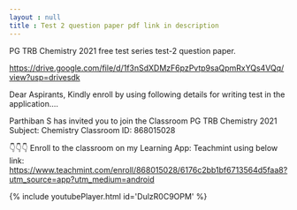```yaml
---
layout : null
title : Test 2 question paper pdf link in description
---
```


PG TRB Chemistry 2021 free test series test-2 question paper.

https://drive.google.com/file/d/1f3nSdXDMzF6pzPvtp9saQpmRxYQs4VQq/view?usp=drivesdk

Dear Aspirants, 
Kindly enroll by using following details for writing test in the application....

Parthiban S has invited you to join the Classroom PG TRB Chemistry 2021
Subject: Chemistry 
Classroom ID: 868015028

👇👇👇
Enroll to the classroom on my Learning App: Teachmint using below link:
https://www.teachmint.com/enroll/868015028/6176c2bb1bf6713564d5faa8?utm_source=app?utm_medium=android



{% include youtubePlayer.html id='DulzR0C9OPM' %}
